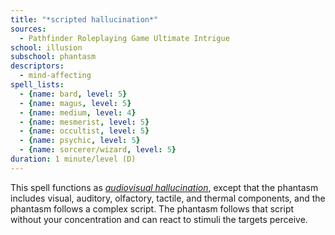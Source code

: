```yaml
---
title: "*scripted hallucination*"
sources:
  - Pathfinder Roleplaying Game Ultimate Intrigue
school: illusion
subschool: phantasm
descriptors:
  - mind-affecting
spell_lists:
  - {name: bard, level: 5}
  - {name: magus, level: 5}
  - {name: medium, level: 4}
  - {name: mesmerist, level: 5}
  - {name: occultist, level: 5}
  - {name: psychic, level: 5}
  - {name: sorcerer/wizard, level: 5}
duration: 1 minute/level (D)
---
```


This spell functions as [*audiovisual hallucination*](/spells/audiovisual-hallucination/), except that the phantasm includes visual, auditory, olfactory, tactile, and thermal components, and the phantasm follows a complex script. The phantasm follows that script without your concentration and can react to stimuli the targets perceive.

